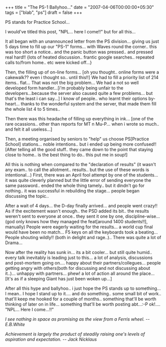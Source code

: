 +++
title = "The PS-1 Ballyhoo..."
date = "2007-04-06T00:00:00+05:30"
tags = ["blab", "ps"]
draft = false
+++

PS stands for Practice School...

I would've titled this post, "NPL... here I come!!" but for all
this...

It all began with an unannounced letter from the PS
division... giving us just 5 days time to fill up our "PS-1"
forms... with Waves round the corner.. this was too short a
notice.. and the panic button was pressed.. and pressed real
hard!! {lots of heated discussion.. frantic google
searches.. repeated calls to/from home.. etc were kicked off...}

Then, the filling up of on-line forms... [oh you thought.. online
forms were a cakewalk?? even i thought so.. until this!!] We had
to fill a priority list of 214 items.. flat... That was not the
big problem... We had a not so well developed form handler...[i'm
probably being unfair to the developers...because the server also
caused quite a few problems... but that's the least i can say...]
I know of people.. who learnt their options by-heart... thanks to
the wonderful system and the server, that made them fill the whole
list 4 to 5 times..

Then there was this headache of filling up everything in
ink... [one of the rare ocassions.. other than reports for MT n
Mu-P... when i wrote so much.. and felt it all useless...]

Then, a meeting organised by seniors to "help" us choose
PS[Practice School] stations... noble intentions.. but i ended up
being more confused!! [After telling all the good stuff.. they
came down to the point that staying close to home.. is the best
thing to do.. this put me in soup!]

All this is nothing when compared to the "declaration of results"
(it wasn't any exam.. to call the allotment.. results.. but the
use of these words is intentional...)  First, there was an April
fool attempt by one of the students... it was quite cleverly
planned but the little error of sending everyone the same
password.. ended the whole thing tamely.. but it dindn't go for
nothing.. it was successful in rebuilding the stage... people
began discussing the topic..

After a wait of 4 days... the D-day finally arrived... and people
went crazy!! As if the excitement wasn't enough.. the PSD added
its bit.. the results weren't sent to everyone at once.. they sent
it one by one, discipline-wise... (god only knows how they managed
the feat[around 1400 students!!], manually) People were eagerly
waiting for the results... a world cup final would have been no
match... F5 keys on all the keyboards took a beating... People
shouting wildly!! (both in delight and rage..).. There was quite a
lot of Drama...

Now after the reality has sunk in... its a bit cooler... but still
quite humid.. every talk inevitably is leading just to this... a
lot of analysis, discussions and post-mortem going on.... happy
about their partners/collegues... people getting angry with
others(both for discussing and not discussing about
it..)... unhappy with partners... phew! a lot of action all around
the place... [It's as if a sleeping Giant has just been woken
up...]

After all this hype and ballyhoo.. i just hope the PS stands up to
something... I mean.. I hope I stand up to it.... and do
something.. some small bit of work.. that'll keep me hooked for a
couple of months.. something that'll be worth thinking of later on
in life... something that'll be worth posting abt...:-P
ok!.... "NPL... Here I come...!!"

_I see nothing in space as promising as the view from a Ferris
wheel.  -- E.B.White_

_Achievement is largely the product of steadily raising one's
levels of aspiration and expectation.  -- Jack Nicklaus_

